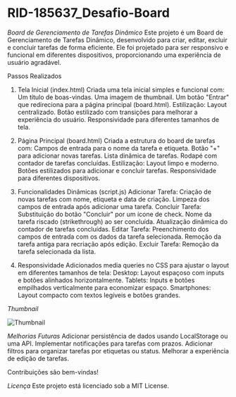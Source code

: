 # RID-185637_Desafio-Board

*Board de Gerenciamento de Tarefas Dinâmico*
Este projeto é um Board de Gerenciamento de Tarefas Dinâmico, desenvolvido para criar, editar, excluir e concluir tarefas de forma eficiente. Ele foi projetado para ser responsivo e funcional em diferentes dispositivos, proporcionando uma experiência de usuário agradável.

Passos Realizados
1. Tela Inicial (index.html)
Criada uma tela inicial simples e funcional com:
Um título de boas-vindas.
Uma imagem de thumbnail.
Um botão "Entrar" que redireciona para a página principal (board.html).
Estilização:
Layout centralizado.
Botão estilizado com transições para melhorar a experiência do usuário.
Responsividade para diferentes tamanhos de tela.

2. Página Principal (board.html)
Criada a estrutura do board de tarefas com:
Campos de entrada para o nome da tarefa e etiqueta.
Botão "+" para adicionar novas tarefas.
Lista dinâmica de tarefas.
Rodapé com contador de tarefas concluídas.
Estilização:
Layout limpo e moderno.
Botões estilizados para adicionar e concluir tarefas.
Responsividade para diferentes dispositivos.

3. Funcionalidades Dinâmicas (script.js)
Adicionar Tarefa:
Criação de novas tarefas com nome, etiqueta e data de criação.
Limpeza dos campos de entrada após adicionar uma tarefa.
Concluir Tarefa:
Substituição do botão "Concluir" por um ícone de check.
Nome da tarefa riscado (strikethrough) ao ser concluída.
Atualização dinâmica do contador de tarefas concluídas.
Editar Tarefa:
Preenchimento dos campos de entrada com os dados da tarefa selecionada.
Remoção da tarefa antiga para recriação após edição.
Excluir Tarefa:
Remoção da tarefa selecionada da lista.

4. Responsividade
Adicionados media queries no CSS para ajustar o layout em diferentes tamanhos de tela:
Desktop: Layout espaçoso com inputs e botões alinhados horizontalmente.
Tablets: Inputs e botões empilhados verticalmente para economizar espaço.
Smartphones: Layout compacto com textos legíveis e botões grandes.

*Thumbnail*

![Thumbnail](https://github.com/user-attachments/assets/e399ee7c-ee20-4ddc-8d2a-c5904ace2fbd)



*Melhorias Futuras*
Adicionar persistência de dados usando LocalStorage ou uma API.
Implementar notificações para tarefas com prazos.
Adicionar filtros para organizar tarefas por etiquetas ou status.
Melhorar a experiência de edição de tarefas.

Contribuições são bem-vindas! 

*Licença*
Este projeto está licenciado sob a MIT License.
